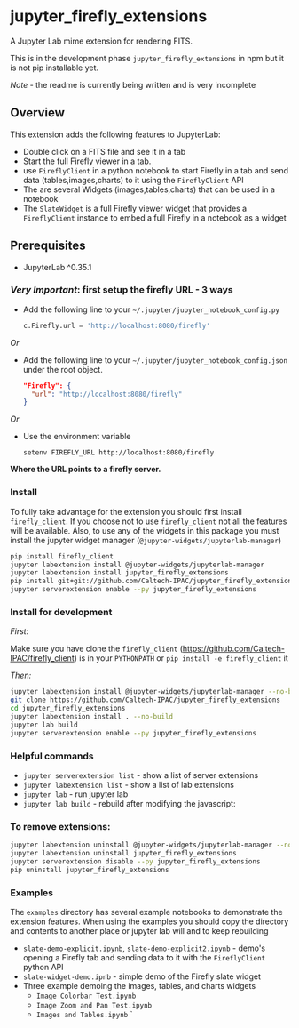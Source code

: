 # jupyter_firefly_extensions

A Jupyter Lab mime extension for rendering FITS.

This is in the development phase `jupyter_firefly_extensions` in npm but
it is not pip installable yet.

_Note_ - the readme is currently being written and is very incomplete


## Overview

This extension adds the following features to JupyterLab:

  - Double click on a FITS file and see it in a tab
  - Start the full Firefly viewer in a tab.
  - use `FireflyClient` in a python notebook to start Firefly in a tab and send data
  (tables,images,charts) to it using the `FireflyClient` API
  - The are several Widgets (images,tables,charts) that can be used in a notebook
  - The `SlateWidget` is a full Firefly viewer widget that provides a `FireflyClient` instance to embed a full Firefly in a notebook as a widget



## Prerequisites

* JupyterLab ^0.35.1



### _Very Important_: first setup the firefly URL - 3 ways

 * Add the following line to your `~/.jupyter/jupyter_notebook_config.py`

   ```python
   c.Firefly.url = 'http://localhost:8080/firefly'
   ```

_Or_

 * Add the following line to your `~/.jupyter/jupyter_notebook_config.json` under the root object.

   ```json
   "Firefly": {
     "url": "http://localhost:8080/firefly"
   }
   ```

_Or_

 * Use the environment variable

   ```
   setenv FIREFLY_URL http://localhost:8080/firefly
   ```

**Where the URL points to a firefly server.**



### Install

To fully take advantage for the extension you should first install `firefly_client`.  If you choose not to use `firefly_client` not all the features will be available. Also, to use any of the widgets in this package you must install the jupyter widget manager (`@jupyter-widgets/jupyterlab-manager`)

```bash
pip install firefly_client
jupyter labextension install @jupyter-widgets/jupyterlab-manager
jupyter labextension install jupyter_firefly_extensions
pip install git+git://github.com/Caltech-IPAC/jupyter_firefly_extensions
jupyter serverextension enable --py jupyter_firefly_extensions
```

### Install for development

_First:_

Make sure you have clone the `firefly_client` (https://github.com/Caltech-IPAC/firefly_client) is in your `PYTHONPATH` or `pip install -e firefly_client` it

_Then:_
```bash
jupyter labextension install @jupyter-widgets/jupyterlab-manager --no-build
git clone https://github.com/Caltech-IPAC/jupyter_firefly_extensions
cd jupyter_firefly_extensions
jupyter labextension install . --no-build
jupyter lab build
jupyter serverextension enable --py jupyter_firefly_extensions
```



### Helpful commands

 - `jupyter serverextension list` - show a list of server extensions
 - `jupyter labextension list` - show a list of lab extensions
 - `jupyter lab` - run jupyter lab
 - `jupyter lab build` - rebuild after modifying the javascript:


### To remove extensions:
```bash
jupyter labextension uninstall @jupyter-widgets/jupyterlab-manager --no-build
jupyter labextension uninstall jupyter_firefly_extensions
jupyter serverextension disable --py jupyter_firefly_extensions
pip uninstall jupyter_firefly_extensions
```


### Examples
The `examples` directory has several example notebooks to demonstrate the extension features. When using the examples you should copy the directory and contents to another place or jupyter lab will and to keep rebuilding

 - `slate-demo-explicit.ipynb`, `slate-demo-explicit2.ipynb` - demo's opening a Firefly tab and sending data to it with the `FireflyClient` python API
 - `slate-widget-demo.ipnb` - simple demo of the Firefly slate widget
 - Three example demoing the images, tables, and charts widgets
     - `Image Colorbar Test.ipynb`
     - `Image Zoom and Pan Test.ipynb`
     - `Images and Tables.ipynb`
`
